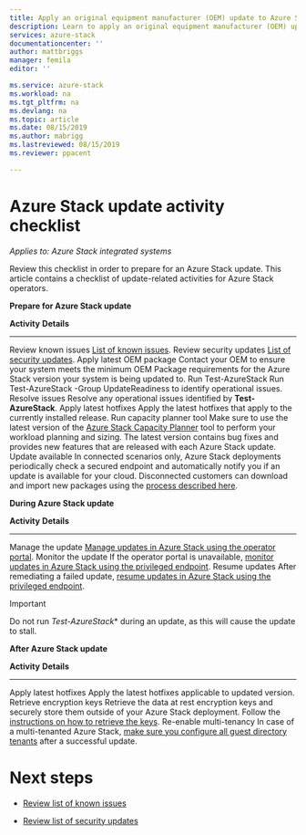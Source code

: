 ```yaml
---
title: Apply an original equipment manufacturer (OEM) update to Azure Stack | Microsoft Docs
description: Learn to apply an original equipment manufacturer (OEM) update to Azure Stack.
services: azure-stack
documentationcenter: ''
author: mattbriggs
manager: femila
editor: ''

ms.service: azure-stack
ms.workload: na
ms.tgt_pltfrm: na
ms.devlang: na
ms.topic: article
ms.date: 08/15/2019
ms.author: mabrigg
ms.lastreviewed: 08/15/2019
ms.reviewer: ppacent 

---
```


# Azure Stack update activity checklist

*Applies to: Azure Stack integrated systems*

Review this checklist in order to prepare for an Azure Stack update. This article contains a checklist of update-related activities for Azure Stack operators.

**Prepare for Azure Stack update**

  **Activity**                **Details**
  --------------------------- ----------------------------------------------------------------------------------------------------------------------------------------------------------------------------------------------------------------------------------------------------------------------------------------------------------------------------------------------------
  Review known issues         [List of known issues](https://docs.microsoft.com/en-us/azure-stack/operator/azure-stack-release-notes-known-issues-1906).
  Review security updates     [List of security updates](https://docs.microsoft.com/en-us/azure-stack/operator/azure-stack-release-notes-security-updates-1906).
  Apply latest OEM package    Contact your OEM to ensure your system meets the minimum OEM Package requirements for the Azure Stack version your system is being updated to.
  Run Test-AzureStack         Run Test-AzureStack -Group UpdateReadiness to identify operational issues.
  Resolve issues              Resolve any operational issues identified by **Test-AzureStack**.
  Apply latest hotfixes       Apply the latest hotfixes that apply to the currently installed release.
  Run capacity planner tool   Make sure to use the latest version of the [Azure Stack Capacity Planner](https://aka.ms/azstackcapacityplanner) tool to perform your workload planning and sizing. The latest version contains bug fixes and provides new features that are released with each Azure Stack update.
  Update available            In connected scenarios only, Azure Stack deployments periodically check a secured endpoint and automatically notify you if an update is available for your cloud. Disconnected customers can download and import new packages using the [process described here](https://docs.microsoft.com/en-us/azure-stack/operator/azure-stack-apply-updates).

**During Azure Stack update**

  **Activity**         **Details**
  -------------------- ------------------------------------------------------------------------------------------------------------------------------------------------------------------------------------------
  Manage the update    [Manage updates in Azure Stack using the operator portal](https://docs.microsoft.com/en-us/azure-stack/operator/azure-stack-updates).
  Monitor the update   If the operator portal is unavailable, [monitor updates in Azure Stack using the privileged endpoint](https://docs.microsoft.com/en-us/azure-stack/operator/azure-stack-monitor-update).
  Resume updates       After remediating a failed update, [resume updates in Azure Stack using the privileged endpoint](https://docs.microsoft.com/en-us/azure-stack/operator/azure-stack-monitor-update).

> [!Important]  
> Do not run *Test-AzureStack** during an update, as this will cause the update to stall.

**After Azure Stack update**

  **Activity**               **Details**
  -------------------------- --------------------------------------------------------------------------------------------------------------------------------------------------------------------------------------------------------------------------------------------------------
  Apply latest hotfixes      Apply the latest hotfixes applicable to updated version.
  Retrieve encryption keys   Retrieve the data at rest encryption keys and securely store them outside of your Azure Stack deployment. Follow the [instructions on how to retrieve the keys](https://docs.microsoft.com/en-us/azure-stack/operator/azure-stack-security-bitlocker).
  Re-enable multi-tenancy    In case of a multi-tenanted Azure Stack, [make sure you configure all guest directory tenants](https://docs.microsoft.com/azure-stack/operator/azure-stack-enable-multitenancy#configure-guest-directory) after a successful update.

# Next steps

-   [Review list of known issues](https://docs.microsoft.com/en-us/azure-stack/operator/azure-stack-release-notes-known-issues-1907)

-   [Review list of security updates](https://docs.microsoft.com/en-us/azure-stack/operator/azure-stack-release-notes-security-updates-1907)

